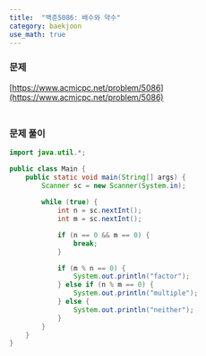 ```yaml
---
title:  "백준5086: 배수와 약수"
category: baekjoon
use_math: true
---
```




### 문제

[https://www.acmicpc.net/problem/5086](https://www.acmicpc.net/problem/5086)



### <br>문제 풀이

```java
import java.util.*;

public class Main {
    public static void main(String[] args) {
        Scanner sc = new Scanner(System.in);
        
        while (true) {
            int n = sc.nextInt();
            int m = sc.nextInt();

            if (n == 0 && m == 0) {
                break;
            }

            if (m % n == 0) {
                System.out.println("factor");
            } else if (n % m == 0) {
                System.out.println("multiple");
            } else {
                System.out.println("neither");
            }
        }
    }
}
```

